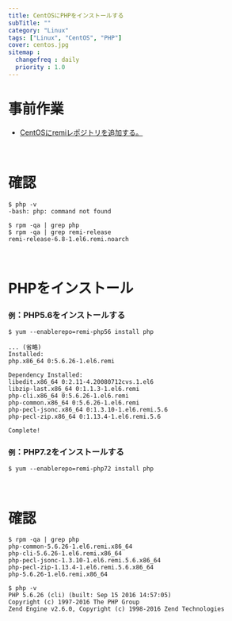```yaml
---
title: CentOSにPHPをインストールする
subTitle: ""
category: "Linux"
tags: ["Linux", "CentOS", "PHP"]
cover: centos.jpg
sitemap :
  changefreq : daily
  priority : 1.0
---
```


# 事前作業

* [CentOSにremiレポジトリを追加する。](/linux-remi-release/)

<br>

# 確認

```command
$ php -v
-bash: php: command not found
```

```command
$ rpm -qa | grep php
$ rpm -qa | grep remi-release
remi-release-6.8-1.el6.remi.noarch
```

<br>

# PHPをインストール

### `例`：PHP5.6をインストールする

```command
$ yum --enablerepo=remi-php56 install php

... (省略)
Installed:
php.x86_64 0:5.6.26-1.el6.remi

Dependency Installed:
libedit.x86_64 0:2.11-4.20080712cvs.1.el6
libzip-last.x86_64 0:1.1.3-1.el6.remi
php-cli.x86_64 0:5.6.26-1.el6.remi
php-common.x86_64 0:5.6.26-1.el6.remi
php-pecl-jsonc.x86_64 0:1.3.10-1.el6.remi.5.6
php-pecl-zip.x86_64 0:1.13.4-1.el6.remi.5.6

Complete!
```

### `例`：PHP7.2をインストールする

```command
$ yum --enablerepo=remi-php72 install php
```

<br>

# 確認

```command
$ rpm -qa | grep php
php-common-5.6.26-1.el6.remi.x86_64
php-cli-5.6.26-1.el6.remi.x86_64
php-pecl-jsonc-1.3.10-1.el6.remi.5.6.x86_64
php-pecl-zip-1.13.4-1.el6.remi.5.6.x86_64
php-5.6.26-1.el6.remi.x86_64
```

```command
$ php -v
PHP 5.6.26 (cli) (built: Sep 15 2016 14:57:05)
Copyright (c) 1997-2016 The PHP Group
Zend Engine v2.6.0, Copyright (c) 1998-2016 Zend Technologies
```

<br><br>
